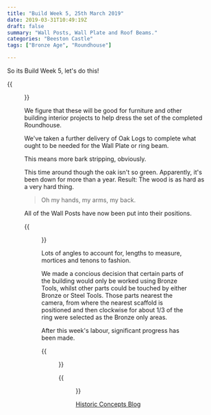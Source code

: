 ```yaml
---
title: "Build Week 5, 25th March 2019"
date: 2019-03-31T10:49:19Z
draft: false
summary: "Wall Posts, Wall Plate and Roof Beams."
categories: "Beeston Castle"
tags: ["Bronze Age", "Roundhouse"]

---
```

So its Build Week 5, let's do this!


{{<figure src="../larch-logs.jpg" caption="A quantity of Larch Logs has arrived at the site.">}}

We figure that these will be good for furniture and other building interior projects to help dress the set of the completed Roundhouse.

We've taken a further delivery of Oak Logs to complete what ought to be needed for the Wall Plate or ring beam.

This means more bark stripping, obviously.

This time around though the oak isn't so green. Apparently, it's been down for more than a year. 
Result: The wood is as hard as a very hard thing. 

> Oh my hands, my arms, my back.

All of the Wall Posts have now been put into their positions.

{{<figure src="../wall-plate-preparations.jpg" 
caption="When not stripping bark, its all hands to preparing the parts for the Wall Plate.">}}

Lots of angles to account for, lengths to measure, mortices and tenons to fashion. 

We made a concious decision that 
certain parts of the building would only be worked using Bronze Tools, whilst other parts could be touched 
by either Bronze or Steel Tools. Those parts nearest the camera, from where the nearest scaffold is positioned and 
then clockwise for about 1/3 of the ring were selected as the Bronze only areas.

After this week's labour, significant progress has been made.

{{<figure src="../roof-kit.jpg" caption="The Ash Poles are now a Roof Kit, waiting to be assembled.">}}

{{<figure src="../ready-for-hoisting.jpg" caption="Many of the parts for the Wall Plate are now ready and have been put into position ready for hoisting into position during the next Build Week.">}}

[Historic Concepts Blog](https://historicconcepts.co.uk/2019/03/29/beeston-bronze-age-structure-construction-week-4/)